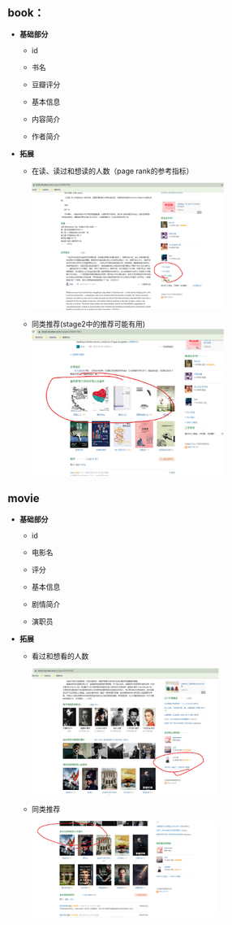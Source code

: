 ## book：

- **基础部分**
  
  - id
  
  - 书名
  
  - 豆瓣评分
  
  - 基本信息
  
  - 内容简介
  
  - 作者简介

- **拓展**
  
  - 在读、读过和想读的人数（page rank的参考指标）
  
    <img src="png/%E5%9C%A8%E8%AF%BB%E3%80%81%E8%AF%BB%E8%BF%87%E3%80%81%E6%83%B3%E8%AF%BB.png" title="" alt="Alt text" width="378">
  
  - 同类推荐(stage2中的推荐可能有用)
    <img src="png/%E5%90%8C%E7%B1%BB%E6%8E%A8%E8%8D%90.png" title="" alt="Alt text" width="378">

## movie

- **基础部分**
  
  - id
  
  - 电影名
  
  - 评分
  
  - 基本信息
  
  - 剧情简介
  
  - 演职员

- **拓展**
  
  - 看过和想看的人数

    <img src="png/%E7%9C%8B%E8%BF%87%E3%80%81%E6%83%B3%E7%9C%8B.png" title="" alt="Alt text" width="368">

  - 同类推荐
  
    <img src="png/%E7%9B%B8%E4%BC%BC%E6%8E%A8%E8%8D%90.png" title="" alt="Alt text" width="368">